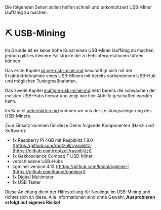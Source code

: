   Die folgenden Seiten sollen helfen schnell und unkompliziert USB-Miner
  lauffähig zu machen.

# ⛏ USB-Mining

Im Grunde ist es keine hohe Kunst einen USB-Miner lauffähig zu machen, jedoch gibt es kleinere Fallstricke die zu Fehlinterpretationen führen können. &#x20;

Das erste Kapitel [single-usb-miner.md](single-usb-miner.md "mention") beschäftigt sich mit der Erstinbetriebnahme eines USB-Miners mit bereits vorhandenem USB-Hub und möglichen Tuningmaßnahmen.

Das zweite Kapitel [multiple-usb-miner.md](multiple-usb-miner.md "mention") hebt bereits die schwächen der meisten USB-Hubs hervor und zeigt wie hier Abhilfe geschaffen werden kann.

Im Kapitel [uebertakten.md](uebertakten.md "mention") widmen wir uns der Leistungssteigerung des USB-Miners.

Zum Einsatz kommen für diese Demo folgende Komponenten (Hard- und Software):

- 1x Raspberry Pi 4GB mit Raspiblitz 1.8.0 ([https://github.com/rootzoll/raspiblitz](https://github.com/rootzoll/raspiblitz))
- 1x Gekkoscience Compaq F USB-Miner
- verschiedene USB-Hubs
- cgminer version 4.12 ([https://github.com/kanoi/cgminer](https://github.com/kanoi/cgminer))
- 1x Digital Multimeter
- 1x USB Tester

Diese Anleitung dient der Hilfestellung für Neulinge im USB-Mining und richtet sich an diese. Alle Informationen sind ohne Gewähr, **Ausprobieren erfolgt auf eigenes Risiko!**
